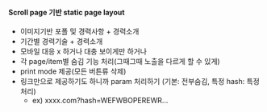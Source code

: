 #### Scroll page 기반 static page layout
- 이미지기반 포폴 및 경력사항 + 경력소개
- 기간별 경력기술 + 경력소개
- 모바일 대응 x 하거나 대충 보이게만 하거나
- 각 page/item별 숨김 기능 처리(그때그때 노출을 다르게 할 수 있게)
- print mode 제공(모든 버튼류 삭제)
- 링크만으로 제공하기도 하니까 param 처리하기 (기본: 전부숨김, 특정 hash: 특정 처리)
  - ex) xxxx.com?hash=WEFWBOPEREWR... 

